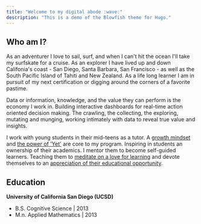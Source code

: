 ```yaml
---
title: "Welcome to my digital abode :wave:"
description: "This is a demo of the Blowfish theme for Hugo."
---
```


## Who am I?

As an adventurer I love to sail, surf, and when I can't hit the ocean I'll take my surfskate for a cruise. As an explorer I have lived up and down Califonia's coast - San Diego, Santa Barbara, San Francisco - as well as the South Pacific Island of Tahiti and New Zealand. As a life long learner I am in pursuit of my next certification or digging around the corners of a favorite pastime.

Data or information, knowledge, and the value they can perform is the economy I work in. Building interactive dashboards for real-time action oriented decision making. The crawling, the collecting, the exploring, mutating and munging, working intimately with data to reveal true value and insights.

I work with young students in their mid-teens as a tutor. A [growth mindset](https://fs.blog/carol-dweck-mindset/) and [the power of 'Yet'](https://youtu.be/hiiEeMN7vbQ) are core to my program. Inspiring in students an ownership of their academics. I mentor them to become self-guided learners. Teaching them to [meditate on a love for learning](/posts/meditate-on-a-love-for-learning) and devote themselves to an [appreciation of their educational opportunity](/posts/appreciation-of-our-educational-opportunity).


## Education

**University of California San Diego (UCSD)**  
- B.S. Cognitive Science \| 2013  
- M.n. Applied Mathematics \| 2013  


<!-- <div class="flex px-4 py-2 mb-8 text-base rounded-md bg-primary-100 dark:bg-primary-900">
  <span class="flex items-center ltr:pr-3 rtl:pl-3 text-primary-400">
    {{< icon "triangle-exclamation" >}}
  </span>
  <span class="flex items-center justify-between grow dark:text-neutral-300">
    <span class="prose dark:prose-invert">This is a demo of the <code id="layout">background</code> layout.</span>
    <button
      id="switch-layout-button"
      class="px-4 !text-neutral !no-underline rounded-md bg-primary-600 hover:!bg-primary-500 dark:bg-primary-800 dark:hover:!bg-primary-700"
    >
      Switch layout &orarr;
    </button>
  </span>
</div> -->